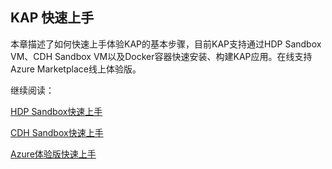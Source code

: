 ## KAP 快速上手

本章描述了如何快速上手体验KAP的基本步骤，目前KAP支持通过HDP Sandbox VM、CDH Sandbox VM以及Docker容器快速安装、构建KAP应用。在线支持Azure Marketplace线上体验版。

继续阅读：

[HDP Sandbox快速上手](quickstart_hdp.cn.md)

[CDH Sandbox快速上手](quickstart_cdh.cn.md)

[Azure体验版快速上手](quickstart_azure_hdi.cn.md)
